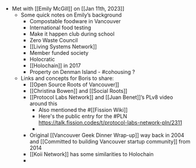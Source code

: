 - Met with [[Emily McGill]] on [[Jan 11th, 2023]]
	- Some quick notes on Emily’s background
		- Compostable foodware in Vancouver
		- International food testing
		- Make it happen club during school
		- Zero Waste Council
		- [[Living Systems Network]]
		- Member funded society
		- Holocratic
		- [[Holochain]] in 2017
		- Property on Denman Island - #cohousing ?
	- Links and concepts for Boris to share:
		- [[Open Source Roots of Vancouver]]
		- [[Christina Bowen]] and [[Social Roots]]
		- [[Protocol Labs Network]] and [[Juan Benet]]’s PLv8 video around this
			- Also mentioned the #[[Fission Wiki]]
			- Here's the public entry for the #PLN https://talk.fission.codes/t/protocol-labs-network-pln/2311
			-
		- Original [[Vancouver Geek Dinner Wrap-up]] way back in 2004 and [[Committed to building Vancouver startup community]] from 2014
		- [[Koii Network]] has some similarities to Holochain
		-